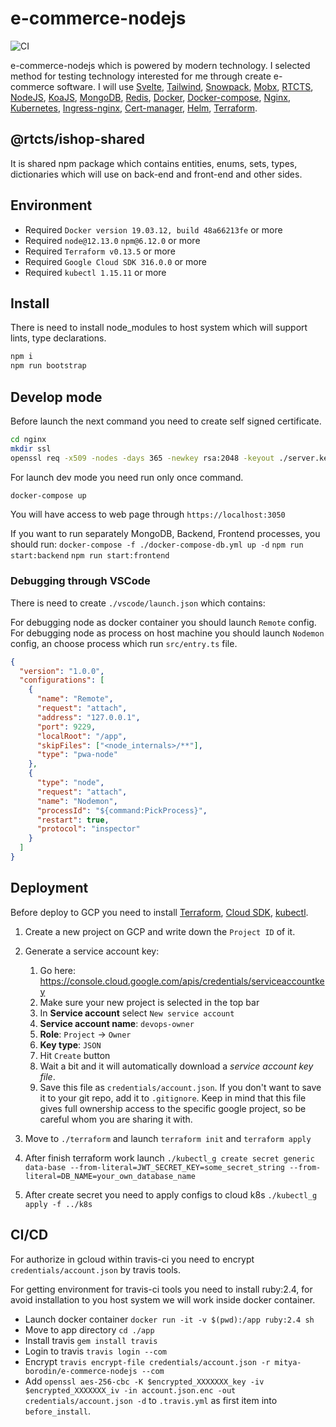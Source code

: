# e-commerce-nodejs

![CI](https://github.com/mitya-borodin/e-commerce-nodejs/workflows/CI/badge.svg)

e-commerce-nodejs which is powered by modern technology. I selected method for testing technology interested for me through create e-commerce software. I will use [Svelte](https://svelte.dev), [Tailwind](https://tailwindcss.com), [Snowpack](https://www.snowpack.dev/), [Mobx](https://mobx.js.org/README.html), [RTCTS](https://github.com/mitya-borodin/rtcts), [NodeJS](https://nodejs.org/en/), [KoaJS](https://koajs.com), [MongoDB](https://www.mongodb.com/), [Redis](https://redis.io/), [Docker](https://www.docker.com/), [Docker-compose](https://docs.docker.com/compose/), [Nginx](https://nginx.org/), [Kubernetes](https://kubernetes.io/), [Ingress-nginx](https://kubernetes.github.io/ingress-nginx), [Cert-manager](https://cert-manager.io), [Helm](https://helm.sh), [Terraform](https://www.terraform.io/).

## @rtcts/ishop-shared

It is shared npm package which contains entities, enums, sets, types, dictionaries which will use on back-end and front-end and other sides.

## Environment

- Required `Docker version 19.03.12, build 48a66213fe` or more
- Required `node@12.13.0` `npm@6.12.0` or more
- Required `Terraform v0.13.5` or more
- Required `Google Cloud SDK 316.0.0` or more
- Required `kubectl 1.15.11` or more

## Install

There is need to install node_modules to host system which will support lints, type declarations.

```bash
npm i
npm run bootstrap
```

## Develop mode

Before launch the next command you need to create self signed certificate.

```bash
cd nginx
mkdir ssl
openssl req -x509 -nodes -days 365 -newkey rsa:2048 -keyout ./server.key -out ./server.crt
```

For launch dev mode you need run only once command.

```bash
docker-compose up
```

You will have access to web page through `https://localhost:3050`

If you want to run separately MongoDB, Backend, Frontend processes, you should run:
`docker-compose -f ./docker-compose-db.yml up -d`
`npm run start:backend`
`npm run start:frontend`

### Debugging through VSCode

There is need to create `./vscode/launch.json` which contains:

For debugging node as docker container you should launch `Remote` config.
For debugging node as process on host machine you should launch `Nodemon` config, an choose process which run `src/entry.ts` file.

```json
{
  "version": "1.0.0",
  "configurations": [
    {
      "name": "Remote",
      "request": "attach",
      "address": "127.0.0.1",
      "port": 9229,
      "localRoot": "/app",
      "skipFiles": ["<node_internals>/**"],
      "type": "pwa-node"
    },
    {
      "type": "node",
      "request": "attach",
      "name": "Nodemon",
      "processId": "${command:PickProcess}",
      "restart": true,
      "protocol": "inspector"
    }
  ]
}
```

## Deployment

Before deploy to GCP you need to install
[Terraform](https://learn.hashicorp.com/tutorials/terraform/infrastructure-as-code?in=terraform/gcp-get-started),
[Cloud SDK](https://cloud.google.com/sdk/docs/quickstart?hl=ru#mac),
[kubectl](https://kubernetes.io/docs/tasks/tools/install-kubectl/).

1. Create a new project on GCP and write down the `Project ID` of it.
2. Generate a service account key:

   1. Go here: <https://console.cloud.google.com/apis/credentials/serviceaccountkey>
   2. Make sure your new project is selected in the top bar
   3. In **Service account** select `New service account`
   4. **Service account name**: `devops-owner`
   5. **Role**: `Project` -> `Owner`
   6. **Key type**: `JSON`
   7. Hit `Create` button
   8. Wait a bit and it will automatically download a _service account key file_.
   9. Save this file as `credentials/account.json`. If you don't want to save it to your git repo, add it to `.gitignore`. Keep in mind that this file gives full ownership access to the specific google project, so be careful whom you are sharing it with.

3. Move to `./terraform` and launch `terraform init` and `terraform apply`
4. After finish terraform work launch `./kubectl_g create secret generic data-base --from-literal=JWT_SECRET_KEY=some_secret_string --from-literal=DB_NAME=your_own_database_name`
5. After create secret you need to apply configs to cloud k8s `./kubectl_g apply -f ../k8s`

## CI/CD

For authorize in gcloud within travis-ci you need to encrypt `credentials/account.json` by travis tools.

For getting environment for travis-ci tools you need to install ruby:2.4, for avoid installation to you host system we will work inside docker container.

- Launch docker container `docker run -it -v $(pwd):/app ruby:2.4 sh`
- Move to app directory `cd ./app`
- Install travis `gem install travis`
- Login to travis `travis login --com`
- Encrypt `travis encrypt-file credentials/account.json -r mitya-borodin/e-commerce-nodejs --com`
- Add `openssl aes-256-cbc -K $encrypted_XXXXXXX_key -iv $encrypted_XXXXXXX_iv -in account.json.enc -out credentials/account.json -d` to `.travis.yml` as first item into `before_install`.
